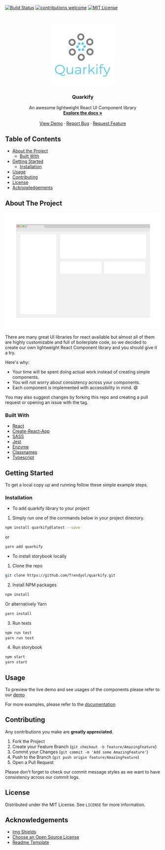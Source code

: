 
[![Build Status][build-shield]][build-url]
[![contributions welcome][contributors-shield]][contributors-url]
[![MIT License][license-shield]][license-url]


<!-- PROJECT LOGO -->
<br />
<p align="center">
  <a href="https://github.com/Trendyol/quarkify">
    <img src="logo.png" alt="Logo" width="200" height="200">
  </a>

  <h3 align="center">Quarkify</h3>

  <p align="center">
    An awesome lightweight React UI Component library
    <br />
    <a href="#docsify"><strong>Explore the docs »</strong></a>
    <br />
    <br />
    <a href="#storybook">View Demo</a>
    ·
    <a href="https://github.com/Trendyol/quarkify/issues">Report Bug</a>
    ·
    <a href="https://github.com/Trendyol/quarkify/issues">Request Feature</a>
  </p>
</p>



<!-- TABLE OF CONTENTS -->
## Table of Contents

* [About the Project](#about-the-project)
  * [Built With](#built-with)
* [Getting Started](#getting-started)
  * [Installation](#installation)
* [Usage](#usage)
* [Contributing](#contributing)
* [License](#license)   
* [Acknowledgements](#acknowledgements)



<!-- ABOUT THE PROJECT -->
## About The Project

[![Product Name Screen Shot][home-screenshot]](https://example.com)

There are many great UI libraries for react available but almost all of them are
highly customizable and full of boilerplate code, so we decided to create our own
lightweight React Component library and you should give it a try.

Here's why:
* Your time will be spent doing actual work instead of creating simple components.
* You will not worry about consistency across your components.
* Each component is implemented with accessibility in mind. :smile:

You may also suggest changes by forking this repo and creating a pull request or opening an issue with the tag.


### Built With

* [React](https://reactjs.org/)
* [Create-React-App](https://github.com/facebook/create-react-app)
* [SASS](https://sass-lang.com/)
* [Jest](https://jestjs.io/)
* [Enzyme](https://airbnb.io/enzyme/)
* [Classnames](https://github.com/JedWatson/classnames)
* [Typescript](https://www.typescriptlang.org/)



<!-- GETTING STARTED -->
## Getting Started

To get a local copy up and running follow these simple example steps.


### Installation
* To add quarkify library to your project
1. Simply run one of the commands below in your project directory.

```sh
npm install quarkify@latest --save
```
or
```sh
yarn add quarkify 
```


* To install storybook locally
1. Clone the repo
```sh
git clone https://github.com/Trendyol/quarkify.git
```
2. Install NPM packages
```sh
npm install
```
   Or alternatively Yarn
```sh
yarn install
```
3. Run tests
```sh
npm run test
yarn run test
```
4. Run storybook
```sh
npm start
yarn start
```

<!-- USAGE EXAMPLES -->
## Usage

To preview the live demo and see usages of the components please
refer to our [demo](#storybook-url)

For more examples, please refer to the [documentation](#docsify-url)


<!-- CONTRIBUTING -->
## Contributing

Any contributions you make are **greatly appreciated**.

1. Fork the Project
2. Create your Feature Branch (`git checkout -b feature/AmazingFeature`)
3. Commit your Changes (`git commit -m 'Add some AmazingFeature'`)
4. Push to the Branch (`git push origin feature/AmazingFeature`)
5. Open a Pull Request

Please don't forget to check our commit message styles as we want to have
consistency across our commit logs.


<!-- LICENSE -->
## License

Distributed under the MIT License. See `LICENSE` for more information.


<!-- ACKNOWLEDGEMENTS -->
## Acknowledgements
* [Img Shields](https://shields.io)
* [Choose an Open Source License](https://choosealicense.com)
* [Readme Template](https://github.com/othneildrew/Best-README-Template)





<!-- MARKDOWN LINKS & IMAGES -->
<!-- https://www.markdownguide.org/basic-syntax/#reference-style-links -->
[build-shield]: https://img.shields.io/badge/build-passing-brightgreen.svg?style=flat-square
[build-url]: https://github.com/Trendyol/quarkify/pulse
[contributors-shield]: https://img.shields.io/badge/contributions-welcome-brightgreen.svg?style=flat
[contributors-url]: https://github.com/Trendyol/quarkify/issues
[license-shield]: https://img.shields.io/badge/license-MIT-blue.svg?style=flat-square
[license-url]: https://github.com/Trendyol/quarkify/blob/dev/LICENSE
[home-screenshot]: https://raw.githubusercontent.com/Trendyol/quarkify/dev/screenshot.png
